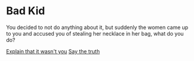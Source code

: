 # Bad Kid
You decided to not do anything about it, but suddenly the women came up to you and accused you of stealing her necklace in her bag, what do you do?

[Explain that it wasn't you](robbert.md)
[Say the truth](robbert.md)
